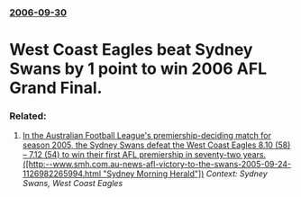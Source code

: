 ### [2006-09-30](/news/2006/09/30/index.md)

#  West Coast Eagles beat Sydney Swans by 1 point to win 2006 AFL Grand Final.




### Related:

1. [ In the Australian Football League's premiership-deciding match for season 2005, the Sydney Swans defeat the West Coast Eagles 8.10&nbsp;(58) &ndash; 7.12&nbsp;(54) to win their first AFL premiership in seventy-two years. ([http:--www.smh.com.au-news-afl-victory-to-the-swans-2005-09-24-1126982265994.html "Sydney Morning Herald"])](/news/2005/09/24/in-the-australian-football-league-s-premiership-deciding-match-for-season-2005-the-sydney-swans-defeat-the-west-coast-eagles-8-10-nbsp-58.md) _Context: Sydney Swans, West Coast Eagles_
